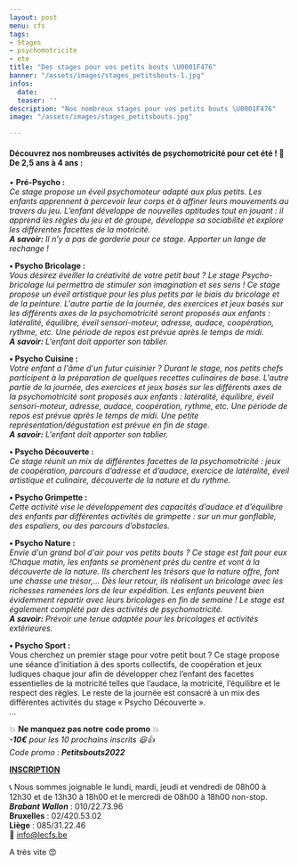 ```yaml
---
layout: post
menu: cfs
tags:
- Stages
- psychomotricite
- ete
title: "Des stages pour vos petits bouts \U0001F476"
banner: "/assets/images/stages_petitsbouts-1.jpg"
infos:
  date: 
  teaser: ''
description: "Nos nombreux stages pour vos petits bouts \U0001F476"
image: "/assets/images/stages_petitsbouts.jpg"

---
```

#### Découvrez nos nombreuses activités de psychomotricité pour cet été ! 👶 De 2,5 ans à 4 ans :

• **Pré-Psycho :**  
_Ce stage propose un éveil psychomoteur adapté aux plus petits. Les enfants apprennent à percevoir leur corps et à affiner leurs mouvements au travers du jeu. L’enfant développe de nouvelles aptitudes tout en jouant : il apprend les règles du jeu et de groupe, développe sa sociabilité et explore les différentes facettes de la motricité.  
**A savoir:** Il n’y a pas de garderie pour ce stage. Apporter un lange de rechange !_

**• Psycho Bricolage :**  
_Vous désirez éveiller la créativité de votre petit bout ? Le stage Psycho-bricolage lui permettra de stimuler son imagination et ses sens ! Ce stage propose un éveil artistique pour les plus petits par le biais du bricolage et de la peinture. L'autre partie de la journée, des exercices et jeux basés sur les différents axes de la psychomotricité seront proposés aux enfants : latéralité, équilibre, éveil sensori-moteur, adresse, audace, coopération, rythme, etc. Une période de repos est prévue après le temps de midi.  
**A savoir:** L'enfant doit apporter son tablier._

**• Psycho Cuisine :**  
_Votre enfant a l'âme d'un futur cuisinier ? Durant le stage, nos petits chefs participent à la préparation de quelques recettes culinaires de base. L'autre partie de la journée, des exercices et jeux basés sur les différents axes de la psychomotricité sont proposés aux enfants : latéralité, équilibre, éveil sensori-moteur, adresse, audace, coopération, rythme, etc. Une période de repos est prévue après le temps de midi. Une petite représentation/dégustation est prévue en fin de stage.  
**A savoir:** L'enfant doit apporter son tablier._

**• Psycho Découverte :**  
_Ce stage réunit un mix de différentes facettes de la psychomotricité : jeux de coopération, parcours d’adresse et d’audace, exercice de latéralité, éveil artistique et culinaire, découverte de la nature et du rythme._

**• Psycho Grimpette :**  
_Cette activité vise le développement des capacités d’audace et d’équilibre des enfants par différentes activités de grimpette : sur un mur gonflable, des espaliers, ou des parcours d’obstacles._

**• Psycho Nature :**  
_Envie d'un grand bol d'air pour vos petits bouts ? Ce stage est fait pour eux !Chaque matin, les enfants se promènent près du centre et vont à la découverte de la nature. Ils cherchent les trésors que la nature offre, font une chasse une trésor,... Dès leur retour, ils réalisent un bricolage avec les richesses ramenées lors de leur expédition. Les enfants peuvent bien évidemment repartir avec leurs bricolages en fin de semaine ! Le stage est également complété par des activités de psychomotricité.  
**A savoir:** Prévoir une tenue adaptée pour les bricolages et activités extérieures._

**• Psycho Sport :**  
Vous cherchez un premier stage pour votre petit bout ? Ce stage propose une séance d'initiation à des sports collectifs, de coopération et jeux ludiques chaque jour afin de développer chez l’enfant des facettes essentielles de la motricité telles que l’audace, la motricité, l’équilibre et le respect des règles. Le reste de la journée est consacré à un mix des différentes activités du stage « Psycho Découverte ».  
...

💥 **Ne manquez pas notre code promo** 💥  
**_-10€_** _pour les 10 prochains inscrits 😃👍  
Code promo : **Petitsbouts2022**_

[**INSCRIPTION**](https://www12.iclub.be/myiclub3_CFS_register.asp?ClubID=559&LG=FR&Categorie=4&Groupe=1 "Stages petits bouts")

📞 Nous sommes joignable le lundi, mardi, jeudi et vendredi de 08h00 à 12h30 et de 13h30 à 18h00 et le mercredi de 08h00 à 18h00 non-stop.  
**_Brabant Wallon_** : 010/22.73.96  
**Bruxelles** : 02/420.53.02  
**Liège** : 085/31.22.46  
📧 info@lecfs.be

A très vite 😍